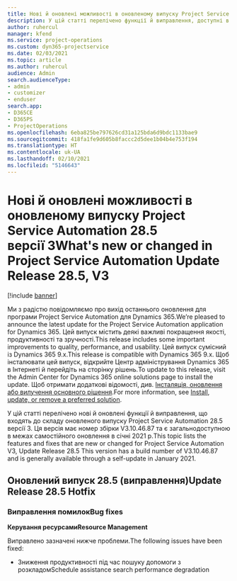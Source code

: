 ```yaml
---
title: Нові й оновлені можливості в оновленому випуску Project Service Automation 28.5, виправлення, версії 3
description: У цій статті перелічено функції й виправлення, доступні в оновленому випуску Project Service Automation 28.5, виправлення, версії 3.
author: ruhercul
manager: kfend
ms.service: project-operations
ms.custom: dyn365-projectservice
ms.date: 02/03/2021
ms.topic: article
ms.author: ruhercul
audience: Admin
search.audienceType:
- admin
- customizer
- enduser
search.app:
- D365CE
- D365PS
- ProjectOperations
ms.openlocfilehash: 6eba825be797626cd31a125bda6d9bdc1133bae9
ms.sourcegitcommit: 418fa1fe9d605b8faccc2d5dee1b04b4e753f194
ms.translationtype: HT
ms.contentlocale: uk-UA
ms.lasthandoff: 02/10/2021
ms.locfileid: "5146643"
---
```

# <a name="whats-new-or-changed-in-project-service-automation-update-release-285-v3"></a><span data-ttu-id="a627a-103">Нові й оновлені можливості в оновленому випуску Project Service Automation 28.5 версії 3</span><span class="sxs-lookup"><span data-stu-id="a627a-103">What's new or changed in Project Service Automation Update Release 28.5, V3</span></span>

[!include [banner](../includes/psa-now-project-operations.md)]

<span data-ttu-id="a627a-104">Ми з радістю повідомляємо про вихід останнього оновлення для програми Project Service Automation для Dynamics 365.</span><span class="sxs-lookup"><span data-stu-id="a627a-104">We’re pleased to announce the latest update for the Project Service Automation application for Dynamics 365.</span></span> <span data-ttu-id="a627a-105">Цей випуск містить деякі важливі покращення якості, продуктивності та зручності.</span><span class="sxs-lookup"><span data-stu-id="a627a-105">This release includes some important improvements to quality, performance, and usability.</span></span> <span data-ttu-id="a627a-106">Цей випуск сумісний із Dynamics 365 9.x.</span><span class="sxs-lookup"><span data-stu-id="a627a-106">This release is compatible with Dynamics 365 9.x.</span></span> <span data-ttu-id="a627a-107">Щоб інсталювати цей випуск, відкрийте Центр адміністрування Dynamics 365 в Інтернеті й перейдіть на сторінку рішень.</span><span class="sxs-lookup"><span data-stu-id="a627a-107">To update to this release, visit the Admin Center for Dynamics 365 online solutions page to install the update.</span></span> <span data-ttu-id="a627a-108">Щоб отримати додаткові відомості, див. [Інсталяція, оновлення або вилучення основного рішення](https://docs.microsoft.com/power-platform/admin/install-remove-preferred-solution).</span><span class="sxs-lookup"><span data-stu-id="a627a-108">For more information, see [Install, update, or remove a preferred solution](https://docs.microsoft.com/power-platform/admin/install-remove-preferred-solution).</span></span>

<span data-ttu-id="a627a-109">У цій статті перелічено нові й оновлені функції й виправлення, що входять до складу оновленого випуску Project Service Automation 28.5 версії 3. Ця версія має номер збірки V3.10.46.87 та є загальнодоступною в межах самостійного оновлення в січні 2021 р.</span><span class="sxs-lookup"><span data-stu-id="a627a-109">This topic lists the features and fixes that are new or changed for Project Service Automation V3, Update Release 28.5 This version has a build number of V3.10.46.87 and is generally available through a self-update in January 2021.</span></span>

## <a name="update-release-285-hotfix"></a><span data-ttu-id="a627a-110">Оновлений випуск 28.5 (виправлення)</span><span class="sxs-lookup"><span data-stu-id="a627a-110">Update Release 28.5 Hotfix</span></span>

### <a name="bug-fixes"></a><span data-ttu-id="a627a-111">Виправлення помилок</span><span class="sxs-lookup"><span data-stu-id="a627a-111">Bug fixes</span></span>

<span data-ttu-id="a627a-112">**Керування ресурсами**</span><span class="sxs-lookup"><span data-stu-id="a627a-112">**Resource Management**</span></span>

<span data-ttu-id="a627a-113">Виправлено зазначені нижче проблеми.</span><span class="sxs-lookup"><span data-stu-id="a627a-113">The following issues have been fixed:</span></span>

- <span data-ttu-id="a627a-114">Зниження продуктивності під час пошуку допомоги з розкладом</span><span class="sxs-lookup"><span data-stu-id="a627a-114">Schedule assistance search performance degradation</span></span>

